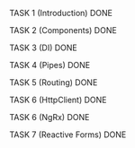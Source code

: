 TASK 1 (Introduction) DONE

TASK 2 (Components) DONE

TASK 3 (DI) DONE

TASK 4 (Pipes) DONE

TASK 5 (Routing) DONE

TASK 6 (HttpClient) DONE

TASK 6 (NgRx) DONE

TASK 7 (Reactive Forms) DONE
